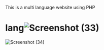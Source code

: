 This is a multi language website using PHP


# lang![Screenshot (33)](https://user-images.githubusercontent.com/105244385/231046497-40773ca1-e352-415e-bef1-901e9e0c679b.png)
![Screenshot (34)](https://user-images.githubusercontent.com/105244385/231046535-9ffa25ab-5dcd-4829-beb2-3b71d6e1d31c.png)
